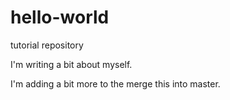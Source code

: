 # hello-world
tutorial repository


I'm writing a bit about myself.

I'm adding a bit more to the merge this into master.
